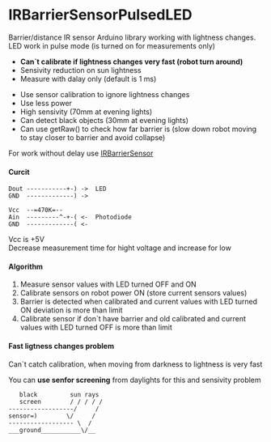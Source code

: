 # IRBarrierSensorPulsedLED
Barrier/distance IR sensor Arduino library  working with lightness changes. LED work in pulse mode (is turned on for measurements only)

 - **Can`t calibrate if lightness changes very fast (robot turn around)**<br/>
 - Sensivity reduction on sun lightness<br/>
 - Measure with dalay only (default is 1 ms)<br/>
 + Use sensor calibration to ignore lightness changes<br/>
 + Use less power<br/>
 + High sensivity (70mm at evening lights)<br/>
 + Can detect black objects (30mm at evening lights)<br/>
 + Can use getRaw() to check how far barrier is (slow down robot moving to stay closer to barrier and avoid collapse)

For work without delay use <a href="https://github.com/el-fuego/IRBarrierSensor">IRBarrierSensor</a>

#### Curcit
```
Dout -----------+-) ->  LED
GND  -------------) ->

Vcc  --=470K=--
Ain  ---------^-+-( <-  Photodiode
GND  -------------( <-
```
Vcc is +5V<br>
Decrease measurement time for hight voltage and increase for low

#### Algorithm
1. Measure sensor values with LED turned OFF and ON
2. Calibrate sensors on robot power ON (store current sensors values)
4. Barrier is detected when calibrated and current values with LED turned ON deviation is more than limit
5. Calibrate sensor if don`t have barrier and old calibrated and current values with LED turned OFF is more than limit

#### Fast ligtness changes problem
Can`t catch calibration, when moving from darkness to lightness is very fast<br/>

You can **use senfor screening** from daylights for this and sensivity problem

```
   black         sun rays
   screen        / / / / /
------------------/     /
sensor=)        \/     /
------------------ \  /
___ground___________\/__
```
